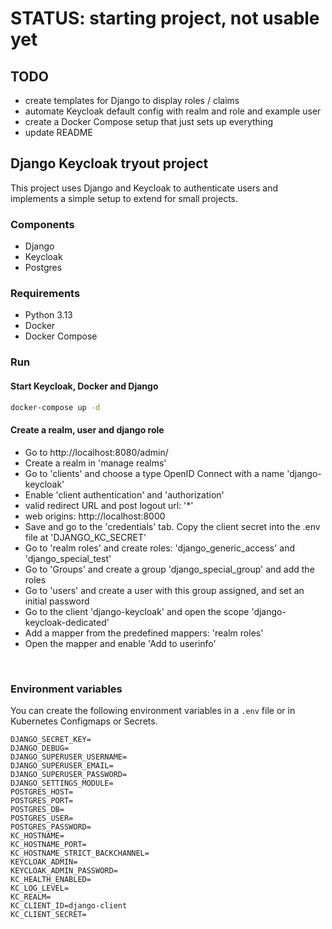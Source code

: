 # STATUS: starting project, not usable yet
## TODO
- create templates for Django to display roles / claims
- automate Keycloak default config with realm and role and example user
- create a Docker Compose setup that just sets up everything
- update README

## Django Keycloak tryout project
This project uses Django and Keycloak to authenticate users and implements a simple setup to extend for small projects.

### Components
- Django
- Keycloak
- Postgres

### Requirements
- Python 3.13
- Docker
- Docker Compose

### Run

#### Start Keycloak, Docker and Django
```bash
docker-compose up -d
```

#### Create a realm, user and django role
- Go to http://localhost:8080/admin/
- Create a realm in 'manage realms'
- Go to 'clients' and choose a type OpenID Connect with a name 'django-keycloak'
- Enable 'client authentication' and 'authorization'
- valid redirect URL and post logout url: '*'
- web origins: http://localhost:8000
- Save and go to the 'credentials' tab. Copy the client secret into the .env file at 'DJANGO_KC_SECRET'
- Go to 'realm roles' and create roles: 'django_generic_access' and 'django_special_test'
- Go to 'Groups' and create a group 'django_special_group' and add the roles
- Go to 'users' and create a user with this group assigned, and set an initial password
- Go to the client 'django-keycloak' and open the scope 'django-keycloak-dedicated'
- Add a mapper from the predefined mappers: 'realm roles'
- Open the mapper and enable 'Add to userinfo'
<br/>

### Environment variables
You can create the following environment variables in a `.env` file or in Kubernetes Configmaps or Secrets.
```
DJANGO_SECRET_KEY=
DJANGO_DEBUG=
DJANGO_SUPERUSER_USERNAME=
DJANGO_SUPERUSER_EMAIL=
DJANGO_SUPERUSER_PASSWORD=
DJANGO_SETTINGS_MODULE=
POSTGRES_HOST=
POSTGRES_PORT=
POSTGRES_DB=
POSTGRES_USER=
POSTGRES_PASSWORD=
KC_HOSTNAME=
KC_HOSTNAME_PORT=
KC_HOSTNAME_STRICT_BACKCHANNEL=
KEYCLOAK_ADMIN=
KEYCLOAK_ADMIN_PASSWORD=
KC_HEALTH_ENABLED=
KC_LOG_LEVEL=
KC_REALM=
KC_CLIENT_ID=django-client
KC_CLIENT_SECRET=
```